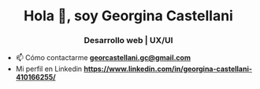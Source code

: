 <h1 align="center">Hola 👋, soy Georgina Castellani</h1>
<h3 align="center">Desarrollo web | UX/UI</h3>

- 📫 Cómo contactarme **georcastellani.gc@gmail.com**
- Mi perfil en Linkedin **https://www.linkedin.com/in/georgina-castellani-410166255/**
